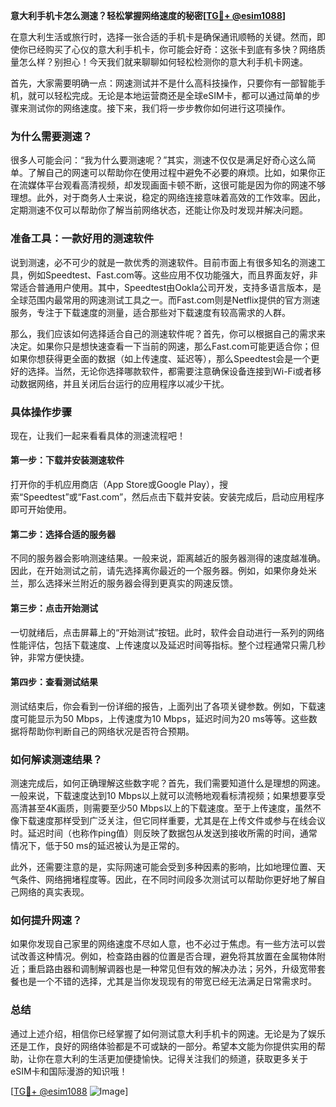 **意大利手机卡怎么测速？轻松掌握网络速度的秘密[[TG💪+ @esim1088](https://t.me/s/esim1088)]**

在意大利生活或旅行时，选择一张合适的手机卡是确保通讯顺畅的关键。然而，即使你已经购买了心仪的意大利手机卡，你可能会好奇：这张卡到底有多快？网络质量怎么样？别担心！今天我们就来聊聊如何轻松检测你的意大利手机卡网速。

首先，大家需要明确一点：网速测试并不是什么高科技操作，只要你有一部智能手机，就可以轻松完成。无论是本地运营商还是全球eSIM卡，都可以通过简单的步骤来测试你的网络速度。接下来，我们将一步步教你如何进行这项操作。

### **为什么需要测速？**

很多人可能会问：“我为什么要测速呢？”其实，测速不仅仅是满足好奇心这么简单。了解自己的网速可以帮助你在使用过程中避免不必要的麻烦。比如，如果你正在流媒体平台观看高清视频，却发现画面卡顿不断，这很可能是因为你的网速不够理想。此外，对于商务人士来说，稳定的网络连接意味着高效的工作效率。因此，定期测速不仅可以帮助你了解当前网络状态，还能让你及时发现并解决问题。

### **准备工具：一款好用的测速软件**

说到测速，必不可少的就是一款优秀的测速软件。目前市面上有很多知名的测速工具，例如Speedtest、Fast.com等。这些应用不仅功能强大，而且界面友好，非常适合普通用户使用。其中，Speedtest由Ookla公司开发，支持多语言版本，是全球范围内最常用的网速测试工具之一。而Fast.com则是Netflix提供的官方测速服务，专注于下载速度的测量，适合那些对下载速度有较高需求的人群。

那么，我们应该如何选择适合自己的测速软件呢？首先，你可以根据自己的需求来决定。如果你只是想快速查看一下当前的网速，那么Fast.com可能更适合你；但如果你想获得更全面的数据（如上传速度、延迟等），那么Speedtest会是一个更好的选择。当然，无论你选择哪款软件，都需要注意确保设备连接到Wi-Fi或者移动数据网络，并且关闭后台运行的应用程序以减少干扰。

### **具体操作步骤**

现在，让我们一起来看看具体的测速流程吧！

#### **第一步：下载并安装测速软件**
打开你的手机应用商店（App Store或Google Play），搜索“Speedtest”或“Fast.com”，然后点击下载并安装。安装完成后，启动应用程序即可开始使用。

#### **第二步：选择合适的服务器**
不同的服务器会影响测速结果。一般来说，距离越近的服务器测得的速度越准确。因此，在开始测试之前，请先选择离你最近的一个服务器。例如，如果你身处米兰，那么选择米兰附近的服务器会得到更真实的网速反馈。

#### **第三步：点击开始测试**
一切就绪后，点击屏幕上的“开始测试”按钮。此时，软件会自动进行一系列的网络性能评估，包括下载速度、上传速度以及延迟时间等指标。整个过程通常只需几秒钟，非常方便快捷。

#### **第四步：查看测试结果**
测试结束后，你会看到一份详细的报告，上面列出了各项关键参数。例如，下载速度可能显示为50 Mbps，上传速度为10 Mbps，延迟时间为20 ms等等。这些数据将帮助你判断自己的网络状况是否符合预期。

### **如何解读测速结果？**

测速完成后，如何正确理解这些数字呢？首先，我们需要知道什么是理想的网速。一般来说，下载速度达到10 Mbps以上就可以流畅地观看标清视频；如果想要享受高清甚至4K画质，则需要至少50 Mbps以上的下载速度。至于上传速度，虽然不像下载速度那样受到广泛关注，但它同样重要，尤其是在上传文件或参与在线会议时。延迟时间（也称作ping值）则反映了数据包从发送到接收所需的时间，通常情况下，低于50 ms的延迟被认为是正常的。

此外，还需要注意的是，实际网速可能会受到多种因素的影响，比如地理位置、天气条件、网络拥堵程度等。因此，在不同时间段多次测试可以帮助你更好地了解自己网络的真实表现。

### **如何提升网速？**

如果你发现自己家里的网络速度不尽如人意，也不必过于焦虑。有一些方法可以尝试改善这种情况。例如，检查路由器的位置是否合理，避免将其放置在金属物体附近；重启路由器和调制解调器也是一种常见但有效的解决办法；另外，升级宽带套餐也是一个不错的选择，尤其是当你发现现有的带宽已经无法满足日常需求时。

### **总结**

通过上述介绍，相信你已经掌握了如何测试意大利手机卡的网速。无论是为了娱乐还是工作，良好的网络体验都是不可或缺的一部分。希望本文能为你提供实用的帮助，让你在意大利的生活更加便捷愉快。记得关注我们的频道，获取更多关于eSIM卡和国际漫游的知识哦！

[[TG💪+ @esim1088](https://t.me/s/esim1088) ![Image](https://i.postimg.cc/4NQfJmqS/Snipaste-2025-05-13-00-14-12.png)]